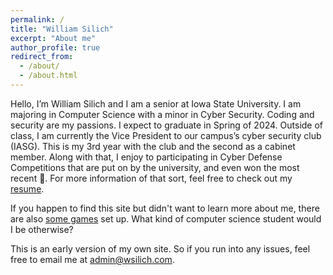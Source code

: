 ```yaml
---
permalink: /
title: "William Silich"
excerpt: "About me"
author_profile: true
redirect_from: 
  - /about/
  - /about.html
---
```


Hello, I’m William Silich and I am a senior at Iowa State University. I am majoring in Computer Science with a minor in Cyber Security. Coding and security are my passions. I expect to graduate in Spring of 2024. Outside of class, I am currently the Vice President to our campus’s cyber security club (IASG). This is my 3rd year with the club and the second as a cabinet member. Along with that, I enjoy to participating in Cyber Defense Competitions that are put on by the university, and even won the most recent 🎉. For more information of that sort, feel free to check out my [resume](/resume/).

If you happen to find this site but didn't want to learn more about me, there are also [some games](/games/stocks/stoinks.html) set up. What kind of computer science student would I be otherwise?

This is an early version of my own site. So if you run into any issues, feel free to email me at [admin@wsilich.com](mailto:admin@wsilich.com).
